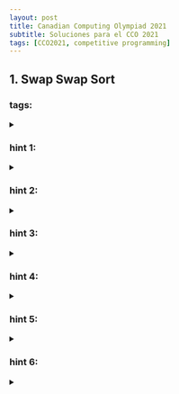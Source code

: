 ```yaml
---
layout: post
title: Canadian Computing Olympiad 2021
subtitle: Soluciones para el CCO 2021
tags: [CCO2021, competitive programming]
---
```


<h2 class="color-blue">1. Swap Swap Sort</h2>


### tags:

<details>
<summary>  </summary>
permutations, sqrt-trick, offline, BIT, binary-search
</details>

### hint 1:

<details>
<summary>  </summary>
La respuesta es el número de inversiones. Inicialmente
podemos calcularla $O(n \log k)$ usando BIT.
</details>

### hint 2:

<details>
<summary> </summary>
Si $a$ es una permutación, al hacer un swap solo aumentamos o reducimos
las inversiones en 1. Actualizar este valor es sencillo y solo hará
falta saber cuál de los dos elementos esté a la izquierda del otro en
un inicio.
</details>

### hint 3:

<details>
<summary>  </summary>
Al hacer un swap, si hemos podido mantener la respuesta hasta este momento,
la cantidad de inversiones solo se ve alterada por los elementos con 
igual valor a los intercambiados.
</details>

### hint 4:

<details>
<summary>  </summary>
Si denotamos $f(x, y)$ como la cantidad de inversiones en el array $a$, 
eliminando todos los elementos distintos de $x$ o $y$ y reemplazando
los $x$ por 1 y los $y$ por 2. El cambio en la respuesta es:

$$ N p_i \times N p_{i+1} - 2 f(p_i, p_{i+1})$$. 

Donde $N x$ indica la cantidad de elementos iguales a $x$ en $a$.

</details>

### hint 5:

<details>
<summary>  </summary>
Notemos que podemos aplicar el <a href="https://youtu.be/VGq6w9TlJBY?t=4408"> sqrt-trick </a> 
para calcular $f$ en los $q$ pares que necesitamos consultar y guardarlos para
ser hallados en $O(\log n)$. Notemos además, que $f(x, y) + f(y, x) = N x \times N y$. 
</details>

### hint 6:

<details>
<summary>  </summary>
Si los calculamos de forma usual y buscamos cuantos elementos estan en menor 
posición en el conjunto grande por cada elemento en el conjunto pequeño tendremos
un factor logaritmico que nos malogrará la complejidad. Sin embargo, si el cálculo
lo hacemos en un algoritmo offline, recorriendo los índices en orden ascendente
vemos que no necesitamos hacer una busqueda binaria para calcular dichos valores ya
que podemos guardarlo en array que lleve las cuentas. Nuestra complejidad final
es $O(n \sqrt q + q \log n + n \log k)$.
</details>